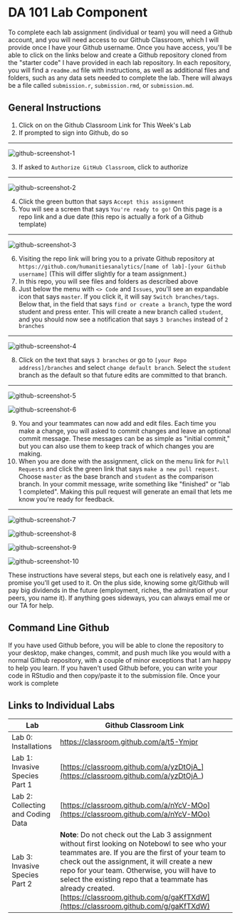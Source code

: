 # DA 101 Lab Component 

To complete each lab assignment (individual or team) you will need a Github account, and you will need access to our Github Classroom, which I will provide once I have your Github username. Once you have access, you'll be able to click on the links below and create a Github repository cloned from the "starter code" I have provided in each lab repository. In each repository, you will find a `readme.md` file with instructions, as well as additional files and folders, such as any data sets needed to complete the lab. There will always be a file called `submission.r`, `submission.rmd`, or `submission.md`. 

## General Instructions

1. Click on on the Github Classroom Link for This Week's Lab
2. If prompted to sign into Github, do so
---
![github-screenshot-1](images/github-1.png)

3. If asked to `Authorize GitHub Classroom`, click to authorize
---
![github-screenshot-2](images/github-2.png)

4. Click the green button that says `Accept this assignment`
5. You will see a screen that says `You're ready to go!` On this page is a repo link and a due date (this repo is actually a fork of a Github template)
---
![github-screenshot-3](images/github-3.png)

6. Visiting the repo link will bring you to a private Github repository at `https://github.com/humanitiesanalytics/[name of lab]-[your Github username]` (This will differ slightly for a team assignment.)
6. In this repo, you will see files and folders as described above
7. Just below the menu with  `<> Code` and `Issues`, you'll see an expandable icon that says `master`. If you click it, it will say `Switch branches/tags`. Below that, in the field that says `find or create a branch`, type the word student and press enter. This will create a new branch called `student`, and you should now see a notification that says `3 branches` instead of `2 branches`
---
![github-screenshot-4](images/github-4.png)

8. Click on the text that says `3 branches` or go to `[your Repo address]/branches` and select `change default branch`. Select the `student` branch as the default so that future edits are committed to that branch.
---
![github-screenshot-5](images/github-5.png)

![github-screenshot-6](images/github-6.png)

9. You and your teammates can now add and edit files. Each time you make a change, you will asked to commit changes and leave an optional commit message. These messages can be as simple as "initial commit," but you can also use them to keep track of which changes you are making.
10. When you are done with the assignment, click on the menu link for `Pull Requests` and click the green link that says `make a new pull request`. Choose `master` as the base branch and `student` as the comparison branch. In your commit message, write something like "finished" or "lab 1 completed". Making this pull request will generate an email that lets me know you're ready for feedback. 
---
![github-screenshot-7](images/github-7.png)

![github-screenshot-8](images/github-8.png)

![github-screenshot-9](images/github-9.png)

![github-screenshot-10](images/github-10.png)

These instructions have several steps, but each one is relatively easy, and I promise you'll get used to it. On the plus side, knowing some git/Github will pay big dividends in the future (employment, riches, the admiration of your peers, you name it). If anything goes sideways, you can always email me or our TA for help. 

## Command Line Github 

If you have used Github before, you will be able to clone the repository to your desktop, make changes, commit, and push much like you would with a normal Github repository, with a couple of minor exceptions that I am happy to help you learn. If you haven't used Github before, you can write your code in RStudio and then copy/paste it to the submission file. Once your work is complete

## Links to Individual Labs

|Lab                              | Github Classroom Link                     |
|---------------------------------|-------------------------------------------|
|Lab 0: Installations             |  https://classroom.github.com/a/t5-Ymjpr  |
|Lab 1: Invasive Species Part 1   |  [https://classroom.github.com/a/yzDtOjA_](https://classroom.github.com/a/yzDtOjA_)  |
|Lab 2: Collecting and Coding Data | [https://classroom.github.com/a/nYcV-MOo](https://classroom.github.com/a/nYcV-MOo)  |
|Lab 3: Invasive Species Part 2   |  __Note__: Do not check out the Lab 3 assignment without first looking on Notebowl to see who your teammates are. If you are the first of your team to check out the assignment, it will create a new repo for your team. Otherwise, you will have to select the existing repo that a teammate has already created. [https://classroom.github.com/g/gaKfTXdW](https://classroom.github.com/g/gaKfTXdW)  |
